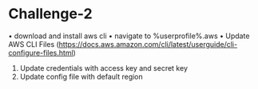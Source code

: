 # Challenge-2

•  download and install aws cli 
•  navigate to %userprofile%\.aws 
•  Update AWS CLI Files (https://docs.aws.amazon.com/cli/latest/userguide/cli-configure-files.html) 
  1.	Update credentials with access key and secret key
  2.	Update config file with default region
